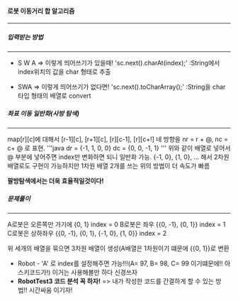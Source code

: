 #### 로봇 이동거리 합 알고리즘
---
##### 입력받는 방법
---
* S W A => 이렇게 띄어쓰기가 있을때! 'sc.next().charAt(index);'
:String에서 index위치의 값을 char 형태로 추출

* SWA   => 이렇게 띄어쓰기가 없다면! 'sc.next().toCharArray();'
:String을 char타입 형태의 배열로 convert


##### 좌표 이동 일반화(사방 탐색)
---
map[r][c]에 대해서 [r-1][c], [r+1][c], [r][c-1], [r][c+!]
네 방향을 nr = r + @, nc = c+ @ 로 표현.
'''java
dr = {-1, 1, 0, 0}
dc = {0, 0, -1, 1}
'''
위와 같이 배열로 넣어서 @ 부분에 넣어주면 index만 변화하면 되니 일반화 가능.
{-1, 0}, {1, 0}, ... 해서 2차원배열로도 구현이 가능하지만 1차원 배열 2개를 쓰는 위의 방법이 더 속도가 빠름

**팔방탐색에서는 더욱 효율적일것이다!**

##### 문제풀이
---
A로봇은 오른쪽만 가기에 {0, 1}                            index = 0
B로봇은 좌우 {{0, -1}, {0, 1}}                           index = 1
C로봇은 상하좌우 {{0, -1}, {0, 1}, {-1, 0}, {1, 0}}      index = 2

위 세개의 배열을 묶으면 3차원 배열이 생성(A배열은 1차원이기 떄문에 {{0, 1}}로 변환

* Robot - 'A' 로 index를 설정해주면 가능!!!(A= 97, B= 98, C= 99 이기떄문에!! 아스키코드가!)
이거는 사용해볼만 하다 신경쓰자
* **RobotTest3 코드 분석 꼭 하자!**
=> 내가 작성한 코드를 간결하게 할 수 있는 방법!! 시간싸움 이기자!
